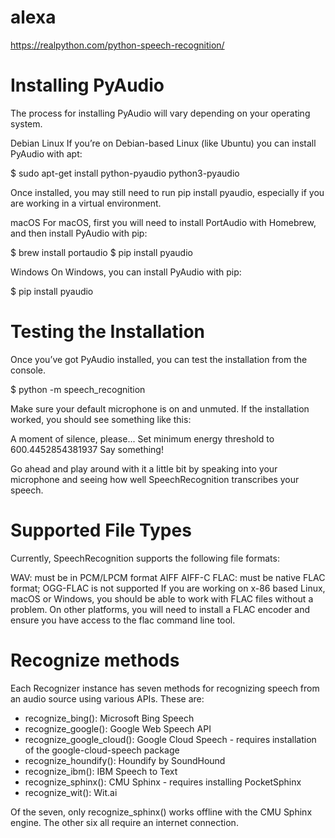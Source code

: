 # alexa
https://realpython.com/python-speech-recognition/

# Installing PyAudio
The process for installing PyAudio will vary depending on your operating system.

Debian Linux
If you’re on Debian-based Linux (like Ubuntu) you can install PyAudio with apt:

$ sudo apt-get install python-pyaudio python3-pyaudio

Once installed, you may still need to run pip install pyaudio, especially if you are working in a virtual environment.

macOS
For macOS, first you will need to install PortAudio with Homebrew, and then install PyAudio with pip:

$ brew install portaudio
$ pip install pyaudio

Windows
On Windows, you can install PyAudio with pip:

$ pip install pyaudio

# Testing the Installation
Once you’ve got PyAudio installed, you can test the installation from the console.

$ python -m speech_recognition

Make sure your default microphone is on and unmuted. If the installation worked, you should see something like this:

A moment of silence, please...
Set minimum energy threshold to 600.4452854381937
Say something!

Go ahead and play around with it a little bit by speaking into your microphone and seeing how well SpeechRecognition transcribes your speech.

# Supported File Types

Currently, SpeechRecognition supports the following file formats:

WAV: must be in PCM/LPCM format
AIFF
AIFF-C
FLAC: must be native FLAC format; OGG-FLAC is not supported
If you are working on x-86 based Linux, macOS or Windows, you should be able to work with FLAC files without a problem. On other platforms, you will need to install a FLAC encoder and ensure you have access to the flac command line tool.

# Recognize methods

Each Recognizer instance has seven methods for recognizing speech from an audio source using various APIs.
These are:
+ recognize_bing(): Microsoft Bing Speech
+ recognize_google(): Google Web Speech API
+ recognize_google_cloud(): Google Cloud Speech - requires installation of the google-cloud-speech package
+ recognize_houndify(): Houndify by SoundHound
+ recognize_ibm(): IBM Speech to Text
+ recognize_sphinx(): CMU Sphinx - requires installing PocketSphinx
+ recognize_wit(): Wit.ai

Of the seven, only recognize_sphinx() works offline with the CMU Sphinx engine. The other six all require an internet connection.
